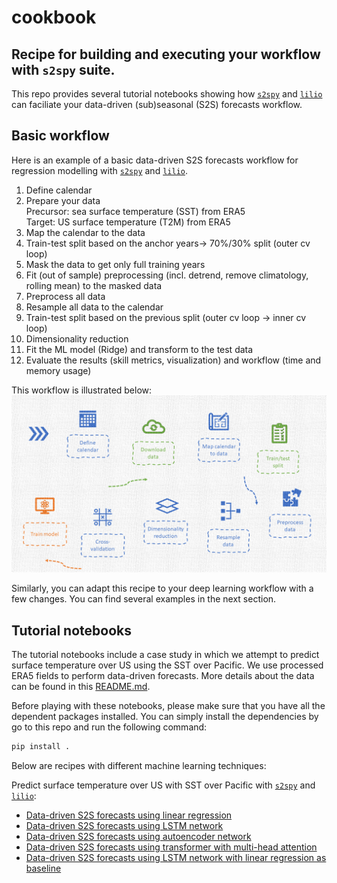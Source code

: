 # cookbook
## Recipe for building and executing your workflow with `s2spy` suite.
This repo provides several tutorial notebooks showing how [`s2spy`](https://github.com/AI4S2S/s2spy) and [`lilio`](https://github.com/AI4S2S/lilio) can faciliate your data-driven (sub)seasonal (S2S) forecasts workflow.

## Basic workflow
Here is an example of a basic data-driven S2S forecasts workflow for regression modelling with [`s2spy`](https://github.com/AI4S2S/s2spy) and [`lilio`](https://github.com/AI4S2S/lilio).

1. Define calendar
2. Prepare your data <br>
Precursor: sea surface temperature (SST) from ERA5 <br>
Target: US surface temperature (T2M) from ERA5
3.	Map the calendar to the data
4.	Train-test split based on the anchor years-> 70%/30% split (outer cv loop)
5.	Mask the data to get only full training years
6.	Fit (out of sample) preprocessing (incl. detrend, remove climatology, rolling mean) to the masked data
7.	Preprocess all data
8.	Resample all data to the calendar
9.	Train-test split based on the previous split (outer cv loop -> inner cv loop)
10.	Dimensionality reduction
11.	Fit the ML model (Ridge) and transform to the test data
12.	Evaluate the results (skill metrics, visualization) and workflow (time and memory usage)

This workflow is illustrated below:
![workflow](./assets/regression.PNG)

Similarly, you can adapt this recipe to your deep learning workflow with a few changes. You can find several examples in the next section.

## Tutorial notebooks

The tutorial notebooks include a case study in which we attempt to predict surface temperature over US using the SST over Pacific. We use processed ERA5 fields to perform data-driven forecasts. More details about the data can be found in this [README.md](./data/README.md). 

Before playing with these notebooks, please make sure that you have all the dependent packages installed. You can simply install the dependencies by go to this repo and run the following command:
```sh
pip install .
```

Below are recipes with different machine learning techniques:

Predict surface temperature over US with SST over Pacific with [`s2spy`](https://github.com/AI4S2S/s2spy) and [`lilio`](https://github.com/AI4S2S/lilio):
- [Data-driven S2S forecasts using linear regression](./workflow/pred_temperature_ridge.ipynb)
- [Data-driven S2S forecasts using LSTM network](./workflow/pred_temperature_LSTM.ipynb)
- [Data-driven S2S forecasts using autoencoder network](./workflow/pred_temperature_autoencoder.ipynb)
- [Data-driven S2S forecasts using transformer with multi-head attention](./workflow/pred_temperature_transformer.ipynb)
- [Data-driven S2S forecasts using LSTM network with linear regression as baseline](./workflow/comp_pred_ridge_and_LSTM.ipynb)
